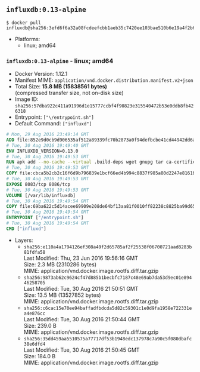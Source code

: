 ## `influxdb:0.13-alpine`

```console
$ docker pull influxdb@sha256:3efd6f6a32a08fcdeefcbb1aeb35c7420ee103bae510b6e19a4f2b609e20cf11
```

-	Platforms:
	-	linux; amd64

### `influxdb:0.13-alpine` - linux; amd64

-	Docker Version: 1.12.1
-	Manifest MIME: `application/vnd.docker.distribution.manifest.v2+json`
-	Total Size: **15.8 MB (15838561 bytes)**  
	(compressed transfer size, not on-disk size)
-	Image ID: `sha256:57dba922c411a91996d1e15777ccbf4f90823e315540472b53e0ddb8fb426318`
-	Entrypoint: `["\/entrypoint.sh"]`
-	Default Command: `["influxd"]`

```dockerfile
# Mon, 29 Aug 2016 23:49:14 GMT
ADD file:852e9d0cb9d906535af512a89339fc70b2873a0f94defbcbe41cd44942dd6ac8 in / 
# Tue, 30 Aug 2016 19:49:40 GMT
ENV INFLUXDB_VERSION=0.13.0
# Tue, 30 Aug 2016 19:49:53 GMT
RUN apk add --no-cache --virtual .build-deps wget gnupg tar ca-certificates &&     update-ca-certificates &&     gpg --keyserver hkp://ha.pool.sks-keyservers.net         --recv-keys 05CE15085FC09D18E99EFB22684A14CF2582E0C5 &&     wget -q https://dl.influxdata.com/influxdb/releases/influxdb-${INFLUXDB_VERSION}-static_linux_amd64.tar.gz.asc &&     wget -q https://dl.influxdata.com/influxdb/releases/influxdb-${INFLUXDB_VERSION}-static_linux_amd64.tar.gz &&     gpg --batch --verify influxdb-${INFLUXDB_VERSION}-static_linux_amd64.tar.gz.asc influxdb-${INFLUXDB_VERSION}-static_linux_amd64.tar.gz &&     mkdir -p /usr/src &&     tar -C /usr/src -xzf influxdb-${INFLUXDB_VERSION}-static_linux_amd64.tar.gz &&     rm -f /usr/src/influxdb-*/influxdb.conf &&     chmod +x /usr/src/influxdb-*/* &&     cp -a /usr/src/influxdb-*/* /usr/bin/ &&     rm -rf *.tar.gz* /usr/src /root/.gnupg &&     apk del .build-deps
# Tue, 30 Aug 2016 19:49:53 GMT
COPY file:cbca5b2cb2c16f6d9b796839e1bcf66ed4b994c8837f985a80d2247e8161bcc7 in /etc/influxdb/influxdb.conf 
# Tue, 30 Aug 2016 19:49:53 GMT
EXPOSE 8083/tcp 8086/tcp
# Tue, 30 Aug 2016 19:49:53 GMT
VOLUME [/var/lib/influxdb]
# Tue, 30 Aug 2016 19:49:54 GMT
COPY file:69ba622c5d14acee69909e208de64bf13aa81f0010ff82238c8825ba99d65290 in /entrypoint.sh 
# Tue, 30 Aug 2016 19:49:54 GMT
ENTRYPOINT ["/entrypoint.sh"]
# Tue, 30 Aug 2016 19:49:54 GMT
CMD ["influxd"]
```

-	Layers:
	-	`sha256:e110a4a1794126ef308a49f2d65785af2f25538f06700721aad8283b81fdfa58`  
		Last Modified: Thu, 23 Jun 2016 19:56:16 GMT  
		Size: 2.3 MB (2310286 bytes)  
		MIME: application/vnd.docker.image.rootfs.diff.tar.gzip
	-	`sha256:9873ab62c9624cf47d885b1becbfc7187c48e69ab7da53d9ec01e89446258705`  
		Last Modified: Tue, 30 Aug 2016 21:50:51 GMT  
		Size: 13.5 MB (13527852 bytes)  
		MIME: application/vnd.docker.image.rootfs.diff.tar.gzip
	-	`sha256:c6cac15e70ee94baffadfbdcda5d82c59301c1e0d9fa1958e722331ea4e876cc`  
		Last Modified: Tue, 30 Aug 2016 21:50:44 GMT  
		Size: 239.0 B  
		MIME: application/vnd.docker.image.rootfs.diff.tar.gzip
	-	`sha256:35dd459aa5510575a77717df53b1948edc137978c7a90c5f080dbafc38e6dfd4`  
		Last Modified: Tue, 30 Aug 2016 21:50:45 GMT  
		Size: 184.0 B  
		MIME: application/vnd.docker.image.rootfs.diff.tar.gzip
